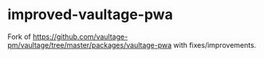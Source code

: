 # improved-vaultage-pwa
Fork of https://github.com/vaultage-pm/vaultage/tree/master/packages/vaultage-pwa with fixes/improvements.
